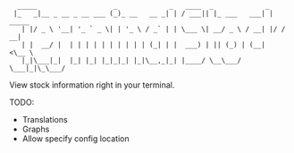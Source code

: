 ```
  _____                   _             _   ____  _             _        
 |_   _|__ _ __ _ __ ___ (_)_ __   __ _| | / ___|| |_ ___   ___| | _____ 
   | |/ _ \ '__| '_ ` _ \| | '_ \ / _` | | \___ \| __/ _ \ / __| |/ / __|
   | |  __/ |  | | | | | | | | | | (_| | |  ___) | || (_) | (__|   <\__ \
   |_|\___|_|  |_| |_| |_|_|_| |_|\__,_|_| |____/ \__\___/ \___|_|\_\___/
```

View stock information right in your terminal.

TODO:
- Translations
- Graphs
- Allow specify config location